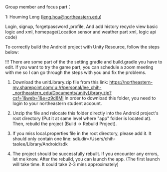 Group member and focus part：

1: Houming Leng (leng.hou@northeastern.edu)

  Login, signup, forgetpassword ,profile, And add history recycle view basic logic and xml, homepage(Location sensor and weather part xml, logic api code)



To correctly build the Android project with Unity Resource, follow the steps below:

!!! There are some part of the the setting.gradle and build.gradle you have to edit. If you want to try the game part, you can schedule a zoom meeting with me so I can go through the steps with you and fix the problems.

1. Download the unitLibrary.zip file from this link: https://northeastern-my.sharepoint.com/:u:/r/personal/lee_chih-_northeastern_edu/Documents/unityLibrary.zip?csf=1&web=1&e=z9d8Ml
In order to download this folder, you need to login to your northeastern student account.

2. Unzip the file and relocate this folder directly into the Android project's root directory (Put it at same level where "app" folder is located at). Then, rebuild the project (Build -> Rebuild Project).

3. If you miss local.properties file in the root directory, please add it. It should only contain one line: sdk.dir=/Users/chih-taolee/Library/Android/sdk

4. The project should be successfully rebuilt. If you encounter any errors, let me know. After the rebuild, you can launch the app. (The first launch will take time. It could take 2-3 mins approximately)

